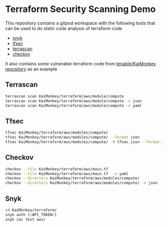 # Terraform Security Scanning Demo

This repository contains a gitpod workspace with the following tools that can be used to do static code analysis of terraform code

- [snyk](https://github.com/snyk/cli)
- [tfsec](https://github.com/aquasecurity/tfsec)
- [terrascan](https://github.com/tenable/terrascan)
- [checkov](https://github.com/bridgecrewio/checkov)

It also contains some vulnerable terraform code from [tenable/KaiMonkey repository](https://github.com/tenable/KaiMonkey) as an example

## Terrascan

```bash
terrascan scan KaiMonkey/terraform/aws/module/compute
terrascan scan KaiMonkey/terraform/aws/module/compute -o json
terrascan scan KaiMonkey/terraform/aws/module/compute -o yaml
```

## Tfsec

```bash
tfsec KaiMonkey/terraform/aws/modules/compute/
tfsec KaiMonkey/terraform/aws/modules/compute/ --format json
tfsec KaiMonkey/terraform/aws/modules/compute/ -O tfsec.json --format json
```

## Checkov

```bash
checkov --file KaiMonkey/terraform/aws/main.tf 
checkov --file KaiMonkey/terraform/aws/main.tf  -o yaml
checkov --directory KaiMonkey/terraform/aws/modules/compute/
checkov --directory KaiMonkey/terraform/aws/modules/compute/ -o json
```

## Snyk

```bash
cd KaiMonkey/terraform/
snyk auth [<API_TOKEN>]
snyk iac test aws/
```